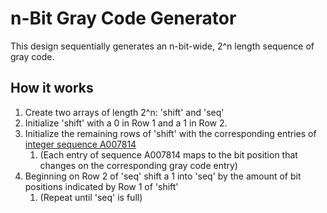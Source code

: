 # n-Bit Gray Code Generator
This design sequentially generates an n-bit-wide, 2^n length sequence of gray code.

## How it works
1. Create two arrays of length 2^n: 'shift' and 'seq'
1. Initialize 'shift' with a 0 in Row 1 and a 1 in Row 2.
1. Initialize the remaining rows of 'shift' with the corresponding entries of [integer sequence A007814](https://oeis.org/A007814)
    1. (Each entry of sequence A007814 maps to the bit position that changes on the corresponding gray code entry)
1. Beginning on Row 2 of 'seq' shift a 1 into 'seq' by the amount of bit positions indicated by Row 1 of 'shift'
    1. (Repeat until 'seq' is full)
